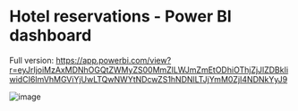 # Hotel reservations - Power BI dashboard

Full version: https://app.powerbi.com/view?r=eyJrIjoiMzAxMDNhOGQtZWMyZS00MmZlLWJmZmEtODhiOThjZjJlZDBkIiwidCI6ImVhMGViYjUwLTQwNWYtNDcwZS1hNDNlLTJjYmM0ZjI4NDNkYyJ9

![image](https://github.com/user-attachments/assets/0463806c-f448-480c-b425-6cd6c4bf53d7)



